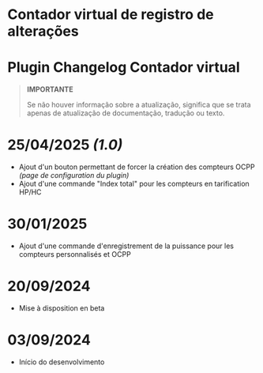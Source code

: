 # Contador virtual de registro de alterações

# Plugin Changelog Contador virtual

>**IMPORTANTE**
>
>Se não houver informação sobre a atualização, significa que se trata apenas de atualização de documentação, tradução ou texto.

# 25/04/2025 ***(1.0)***

- Ajout d'un bouton permettant de forcer la création des compteurs OCPP *(page de configuration du plugin)*
- Ajout d'une commande "Index total" pour les compteurs en tarification HP/HC

# 30/01/2025

- Ajout d'une commande d'enregistrement de la puissance pour les compteurs personnalisés et OCPP

# 20/09/2024

- Mise à disposition en beta

# 03/09/2024

- Início do desenvolvimento
